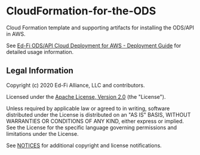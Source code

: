 ﻿# CloudFormation-for-the-ODS

Cloud Formation template and supporting artifacts for installing the ODS/API in AWS.

See [Ed-Fi ODS/API Cloud Deployment for AWS - Deployment
Guide](https://techdocs.ed-fi.org/pages/viewpage.action?pageId=75112943) for
detailed usage information.

## Legal Information

Copyright (c) 2020 Ed-Fi Alliance, LLC and contributors.

Licensed under the [Apache License, Version 2.0](LICENSE) (the "License").

Unless required by applicable law or agreed to in writing, software distributed
under the License is distributed on an "AS IS" BASIS, WITHOUT WARRANTIES OR
CONDITIONS OF ANY KIND, either express or implied. See the License for the
specific language governing permissions and limitations under the License.

See [NOTICES](NOTICES.md) for additional copyright and license notifications.
